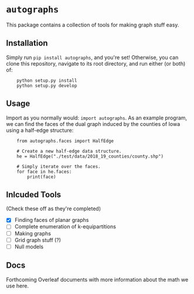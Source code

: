 # `autographs`
This package contains a collection of tools for making graph stuff easy.

## Installation
Simply run `pip install autographs`, and you're set! Otherwise, you can clone this repository, navigate to its root directory, and run either (or both) of:

```
    python setup.py install
    python setup.py develop
```

## Usage
Import as you normally would: `import autographs`. As an example program, we can find the faces of the dual graph induced by the counties of Iowa using a half-edge structure:

```
    from autographs.faces import HalfEdge

    # Create a new half-edge data structure.
    he = HalfEdge("./test/data/2018_19_counties/county.shp")

    # Simply iterate over the faces.
    for face in he.faces:
        print(face)
```

## Inlcuded Tools
(Check these off as they're completed)

- [x] Finding faces of planar graphs
- [ ] Complete enumeration of k-equipartitions
- [ ] Making graphs
- [ ] Grid graph stuff (?)
- [ ] Null models

## Docs
Forthcoming Overleaf documents with more information about the math we
use here.
